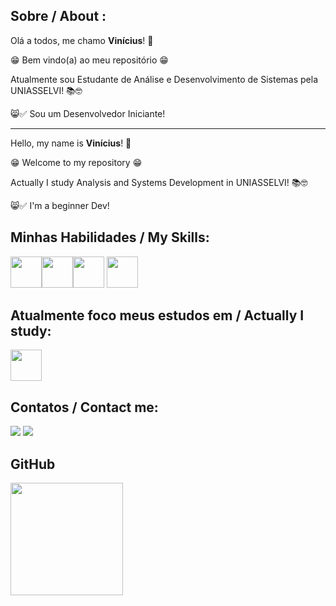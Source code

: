 ## Sobre / About :

Olá a todos, me chamo **Vinícius**! 👋

😁 Bem vindo(a) ao meu repositório 😁

Atualmente sou Estudante de Análise e Desenvolvimento de Sistemas pela UNIASSELVI! 📚🤓

😸✅ Sou um Desenvolvedor Iniciante!

-----------------------------------------------------------------------------------------
Hello, my name is **Vinícius**! 👋

😁 Welcome to my repository 😁

Actually I study Analysis and Systems Development in UNIASSELVI! 📚🤓

😸✅ I'm a beginner Dev!

## Minhas Habilidades / My Skills:

<img loading="lazy" src="https://logospng.org/download/html-5/logo-html-5-256.png" width="50" height="50"/><img loading="lazy" src="https://logospng.org/download/css-3/logo-css-3-256.png" width="50" height="50"/><img loading="lazy" src="https://logospng.org/download/javascript/logo-javascript-icon-256.png" width="50" height="50"/>  <img loading="lazy" src="https://cdn.freebiesupply.com/logos/large/2x/python-5-logo-png-transparent.png" width="50" height="50"/> 


## Atualmente foco meus estudos em / Actually I study:

<img loading="lazy" src="https://cdn.freebiesupply.com/logos/large/2x/python-5-logo-png-transparent.png" width="50" height="50"/> 

## Contatos / Contact me:

<div>
<a href="https://instagram.com/viniaz" target="_blank"><img loading="lazy" src="https://img.shields.io/badge/-Instagram-%23E4405F?style=for-the-badge&logo=instagram&logoColor=white" target="_blank"></a>
<a href="https://www.linkedin.com/in/viniaz" target="_blank"><img loading="lazy" src="https://img.shields.io/badge/-LinkedIn-%230077B5?style=for-the-badge&logo=linkedin&logoColor=white" target="_blank"></a>   
</div>

## GitHub 
<div>
<a href="https://github.com/viniciusaze">
<img loading="lazy" height="180em" src="https://github-readme-stats.vercel.app/api/top-langs/?username=viniciusaze&layout=compact&langs_count=7&theme=dracula"/>
</div>
